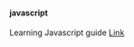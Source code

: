 #### javascript

Learning Javascript guide [Link](https://thebimsider.com/2021/08/27/learning-to-code-js/)
